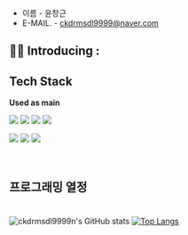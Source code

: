 - 이름        - 윤창근
- E-MAIL.     - ckdrmsdl9999@naver.com

## 👨‍💻 Introducing :


## Tech Stack 
**Used as main** <br />

<img src="https://img.shields.io/badge/JAVA-DB7093?style=for-the-badge&logo=styled-components&logoColor=black"/> <img src="https://img.shields.io/badge/SPRING BOOT-F24E1E?style=for-the-badge&logo=Bootstrap&logoColor=black"/>
<img src="https://img.shields.io/badge/POSTGRE SQL -06B6D4?style=for-the-badge&logo=Tailwind CSS&logoColor=black"/>
<img src="https://img.shields.io/badge/JPA -0058CC?style=for-the-badge&logo=Tailwind CSS&logoColor=black"/>

<img src="https://img.shields.io/badge/GitHub-E8E8E8?style=for-the-badge&logo=GitHub&logoColor=black"/> <img src="https://img.shields.io/badge/notion-007396?style=for-the-badge&logo=notion&logoColor=black"/> 
 <img src="https://img.shields.io/badge/Slack-4A154B?style=for-the-badge&logo=Slack&logoColor=black"/>

<br />    


## 프로그래밍 열정

# <div align=center>


</div>


<hd>

![ckdrmsdl9999n's GitHub stats](https://github-readme-stats.vercel.app/api?username=ckdrmsdl9999&show_icons=true&theme=radical&exclude_repo=ckdrmsdl9999,gongik-life-cllient-be,prac,CloneInsta,clone_instargram,Coding_Test,dev_lab)
[![Top Langs](https://github-readme-stats.vercel.app/api/top-langs/?username=ckdrmsdl9999)](https://github.com/ckdrmsdl9999/github-readme-stats)

